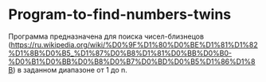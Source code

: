 # Program-to-find-numbers-twins
Программа предназначена для поиска чисел-близнецов (https://ru.wikipedia.org/wiki/%D0%9F%D1%80%D0%BE%D1%81%D1%82%D1%8B%D0%B5_%D1%87%D0%B8%D1%81%D0%BB%D0%B0-%D0%B1%D0%BB%D0%B8%D0%B7%D0%BD%D0%B5%D1%86%D1%8B) в заданном диапазоне от 1 до n.
